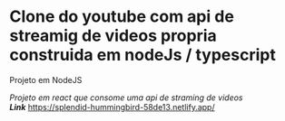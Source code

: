 # Clone do youtube com api de streamig de videos propria construida em nodeJs / typescript

Projeto em NodeJS

*Projeto em react que consome uma api de straming de videos* <br />
***Link*** https://splendid-hummingbird-58de13.netlify.app/
